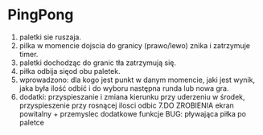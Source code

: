 # PingPong
1. paletki sie ruszaja. 
2. pilka w momencie dojscia do granicy (prawo/lewo) znika i zatrzymuje timer. 
3. paletki dochodząc do granic tła zatrzymują się. 
4. piłka odbija sięod obu paletek.
5. wprowadzono: dla kogo jest punkt w danym momencie, jaki jest wynik, jaka była ilość odbić i do wyboru następna runda lub nowa gra.
6. dodatki: przyspieszanie i zmiana kierunku przy uderzeniu w środek, przyspieszenie przy rosnącej ilosci odbic 
7.DO ZROBIENIA  ekran powitalny + przemyslec dodatkowe funkcje
BUG: pływająca piłka po paletce
